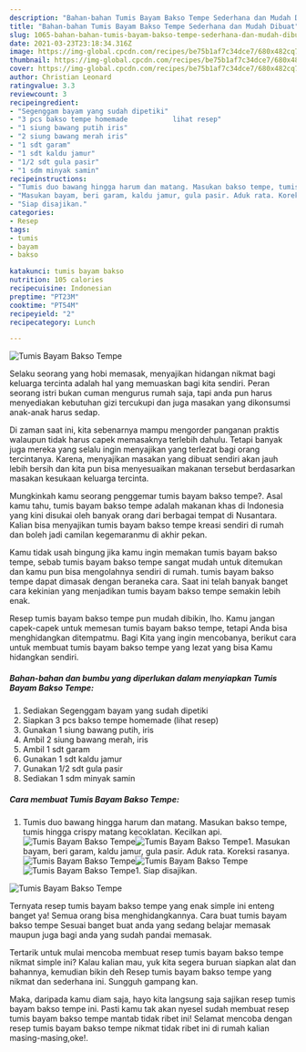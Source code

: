 ```yaml
---
description: "Bahan-bahan Tumis Bayam Bakso Tempe Sederhana dan Mudah Dibuat"
title: "Bahan-bahan Tumis Bayam Bakso Tempe Sederhana dan Mudah Dibuat"
slug: 1065-bahan-bahan-tumis-bayam-bakso-tempe-sederhana-dan-mudah-dibuat
date: 2021-03-23T23:18:34.316Z
image: https://img-global.cpcdn.com/recipes/be75b1af7c34dce7/680x482cq70/tumis-bayam-bakso-tempe-foto-resep-utama.jpg
thumbnail: https://img-global.cpcdn.com/recipes/be75b1af7c34dce7/680x482cq70/tumis-bayam-bakso-tempe-foto-resep-utama.jpg
cover: https://img-global.cpcdn.com/recipes/be75b1af7c34dce7/680x482cq70/tumis-bayam-bakso-tempe-foto-resep-utama.jpg
author: Christian Leonard
ratingvalue: 3.3
reviewcount: 3
recipeingredient:
- "Segenggam bayam yang sudah dipetiki"
- "3 pcs bakso tempe homemade           lihat resep"
- "1 siung bawang putih iris"
- "2 siung bawang merah iris"
- "1 sdt garam"
- "1 sdt kaldu jamur"
- "1/2 sdt gula pasir"
- "1 sdm minyak samin"
recipeinstructions:
- "Tumis duo bawang hingga harum dan matang. Masukan bakso tempe, tumis hingga crispy matang kecoklatan. Kecilkan api."
- "Masukan bayam, beri garam, kaldu jamur, gula pasir. Aduk rata. Koreksi rasanya."
- "Siap disajikan."
categories:
- Resep
tags:
- tumis
- bayam
- bakso

katakunci: tumis bayam bakso 
nutrition: 105 calories
recipecuisine: Indonesian
preptime: "PT23M"
cooktime: "PT54M"
recipeyield: "2"
recipecategory: Lunch

---
```



![Tumis Bayam Bakso Tempe](https://img-global.cpcdn.com/recipes/be75b1af7c34dce7/680x482cq70/tumis-bayam-bakso-tempe-foto-resep-utama.jpg)

Selaku seorang yang hobi memasak, menyajikan hidangan nikmat bagi keluarga tercinta adalah hal yang memuaskan bagi kita sendiri. Peran seorang istri bukan cuman mengurus rumah saja, tapi anda pun harus menyediakan kebutuhan gizi tercukupi dan juga masakan yang dikonsumsi anak-anak harus sedap.

Di zaman  saat ini, kita sebenarnya mampu mengorder panganan praktis walaupun tidak harus capek memasaknya terlebih dahulu. Tetapi banyak juga mereka yang selalu ingin menyajikan yang terlezat bagi orang tercintanya. Karena, menyajikan masakan yang dibuat sendiri akan jauh lebih bersih dan kita pun bisa menyesuaikan makanan tersebut berdasarkan masakan kesukaan keluarga tercinta. 



Mungkinkah kamu seorang penggemar tumis bayam bakso tempe?. Asal kamu tahu, tumis bayam bakso tempe adalah makanan khas di Indonesia yang kini disukai oleh banyak orang dari berbagai tempat di Nusantara. Kalian bisa menyajikan tumis bayam bakso tempe kreasi sendiri di rumah dan boleh jadi camilan kegemaranmu di akhir pekan.

Kamu tidak usah bingung jika kamu ingin memakan tumis bayam bakso tempe, sebab tumis bayam bakso tempe sangat mudah untuk ditemukan dan kamu pun bisa mengolahnya sendiri di rumah. tumis bayam bakso tempe dapat dimasak dengan beraneka cara. Saat ini telah banyak banget cara kekinian yang menjadikan tumis bayam bakso tempe semakin lebih enak.

Resep tumis bayam bakso tempe pun mudah dibikin, lho. Kamu jangan capek-capek untuk memesan tumis bayam bakso tempe, tetapi Anda bisa menghidangkan ditempatmu. Bagi Kita yang ingin mencobanya, berikut cara untuk membuat tumis bayam bakso tempe yang lezat yang bisa Kamu hidangkan sendiri.

<!--inarticleads1-->

##### Bahan-bahan dan bumbu yang diperlukan dalam menyiapkan Tumis Bayam Bakso Tempe:

1. Sediakan Segenggam bayam yang sudah dipetiki
1. Siapkan 3 pcs bakso tempe homemade           (lihat resep)
1. Gunakan 1 siung bawang putih, iris
1. Ambil 2 siung bawang merah, iris
1. Ambil 1 sdt garam
1. Gunakan 1 sdt kaldu jamur
1. Gunakan 1/2 sdt gula pasir
1. Sediakan 1 sdm minyak samin




<!--inarticleads2-->

##### Cara membuat Tumis Bayam Bakso Tempe:

1. Tumis duo bawang hingga harum dan matang. Masukan bakso tempe, tumis hingga crispy matang kecoklatan. Kecilkan api.
<img src="https://img-global.cpcdn.com/steps/9696c5ab44f26e9b/160x128cq70/tumis-bayam-bakso-tempe-langkah-memasak-1-foto.jpg" alt="Tumis Bayam Bakso Tempe"><img src="https://img-global.cpcdn.com/steps/3ab49b9f7714e510/160x128cq70/tumis-bayam-bakso-tempe-langkah-memasak-1-foto.jpg" alt="Tumis Bayam Bakso Tempe">1. Masukan bayam, beri garam, kaldu jamur, gula pasir. Aduk rata. Koreksi rasanya.
<img src="https://img-global.cpcdn.com/steps/81cebebc4c2fe959/160x128cq70/tumis-bayam-bakso-tempe-langkah-memasak-2-foto.jpg" alt="Tumis Bayam Bakso Tempe"><img src="https://img-global.cpcdn.com/steps/39b1e9c75c417c1f/160x128cq70/tumis-bayam-bakso-tempe-langkah-memasak-2-foto.jpg" alt="Tumis Bayam Bakso Tempe"><img src="https://img-global.cpcdn.com/steps/db30d1653d0f90a7/160x128cq70/tumis-bayam-bakso-tempe-langkah-memasak-2-foto.jpg" alt="Tumis Bayam Bakso Tempe">1. Siap disajikan.
<img src="https://img-global.cpcdn.com/steps/f5decb0cf1a2c2ff/160x128cq70/tumis-bayam-bakso-tempe-langkah-memasak-3-foto.jpg" alt="Tumis Bayam Bakso Tempe">



Ternyata resep tumis bayam bakso tempe yang enak simple ini enteng banget ya! Semua orang bisa menghidangkannya. Cara buat tumis bayam bakso tempe Sesuai banget buat anda yang sedang belajar memasak maupun juga bagi anda yang sudah pandai memasak.

Tertarik untuk mulai mencoba membuat resep tumis bayam bakso tempe nikmat simple ini? Kalau kalian mau, yuk kita segera buruan siapkan alat dan bahannya, kemudian bikin deh Resep tumis bayam bakso tempe yang nikmat dan sederhana ini. Sungguh gampang kan. 

Maka, daripada kamu diam saja, hayo kita langsung saja sajikan resep tumis bayam bakso tempe ini. Pasti kamu tak akan nyesel sudah membuat resep tumis bayam bakso tempe mantab tidak ribet ini! Selamat mencoba dengan resep tumis bayam bakso tempe nikmat tidak ribet ini di rumah kalian masing-masing,oke!.

